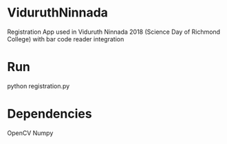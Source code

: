 # ViduruthNinnada
Registration App used in Viduruth Ninnada 2018 (Science Day of Richmond College) with bar code reader integration 
# Run
python registration.py
# Dependencies
OpenCV
Numpy
